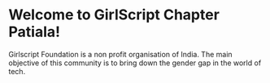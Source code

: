 # Welcome to GirlScript Chapter Patiala!

Girlscript Foundation is a non profit organisation of India. The main objective of this community is to bring down the gender gap in the world of tech. 
